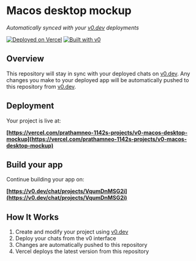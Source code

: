 # Macos desktop mockup

*Automatically synced with your [v0.dev](https://v0.dev) deployments*

[![Deployed on Vercel](https://img.shields.io/badge/Deployed%20on-Vercel-black?style=for-the-badge&logo=vercel)](https://vercel.com/prathamneo-1142s-projects/v0-macos-desktop-mockup)
[![Built with v0](https://img.shields.io/badge/Built%20with-v0.dev-black?style=for-the-badge)](https://v0.dev/chat/projects/VqumDnMSG2i)

## Overview

This repository will stay in sync with your deployed chats on [v0.dev](https://v0.dev).
Any changes you make to your deployed app will be automatically pushed to this repository from [v0.dev](https://v0.dev).

## Deployment

Your project is live at:

**[https://vercel.com/prathamneo-1142s-projects/v0-macos-desktop-mockup](https://vercel.com/prathamneo-1142s-projects/v0-macos-desktop-mockup)**

## Build your app

Continue building your app on:

**[https://v0.dev/chat/projects/VqumDnMSG2i](https://v0.dev/chat/projects/VqumDnMSG2i)**

## How It Works

1. Create and modify your project using [v0.dev](https://v0.dev)
2. Deploy your chats from the v0 interface
3. Changes are automatically pushed to this repository
4. Vercel deploys the latest version from this repository
